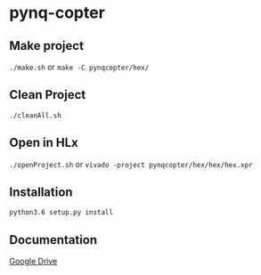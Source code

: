 # pynq-copter

## Make project
```./make.sh``` or ```make -C pynqcopter/hex/```

## Clean Project
```./cleanAll.sh```

## Open in HLx
```./openProject.sh``` or ```vivado -project pynqcopter/hex/hex/hex.xpr```

## Installation
```python3.6 setup.py install```

## Documentation
[Google Drive](https://drive.google.com/open?id=1YNMShrLGY3HaMtiPUeXGPgx_aCyrw0Dd)
